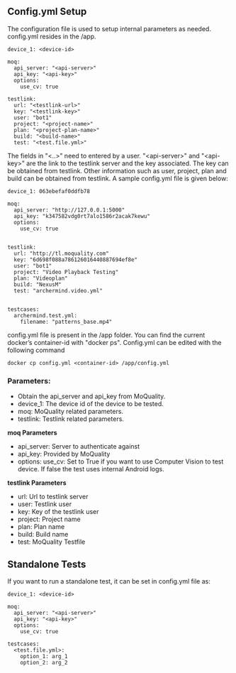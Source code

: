 ## Config.yml Setup

The configuration file is used to setup internal parameters as needed. config.yml resides in the /app.

```
device_1: <device-id>

moq:
  api_server: "<api-server>"
  api_key: "<api-key>"
  options:
    use_cv: true

testlink:
  url: "<testlink-url>"
  key: "<testlink-key>"
  user: "bot1"
  project: "<project-name>"
  plan: "<project-plan-name>"
  build: "<build-name>"
  test: "<test.file.yml>"
```

The fields in "&lt;..&gt;" need to entered by a user.  "&lt;api-server&gt;" and "&lt;api-key&gt;" are the link to the testlink server and the key associated. The key can be obtained from testlink. Other information such as user, project, plan and build can be obtained from testlink. A sample config.yml file is given below:

```
device_1: 063ebefaf0ddfb78

moq:
  api_server: "http://127.0.0.1:5000"
  api_key: "k347582vdg0rt7alo1586r2acak7kewu"
  options:
    use_cv: true


testlink:
  url: "http://tl.moquality.com"
  key: "6d698f088a786126016440887694ef8e"
  user: "bot1"
  project: "Video Playback Testing"
  plan: "Videoplan"
  build: "NexusM"
  test: "archermind.video.yml"


testcases:
  archermind.test.yml:
    filename: "patterns_base.mp4"
```

config.yml file is present in the /app folder. You can find the current docker’s container-id with "docker ps".  Config.yml can be edited with the following command

```
docker cp config.yml <container-id> /app/config.yml
```

### Parameters:

* Obtain the api\_server and api\_key from MoQuality.
* device\_1: The device id of the device to be tested.
* moq: MoQuality related parameters.
* testlink: Testlink related parameters.

**moq Parameters**

* api\_server: Server to authenticate against
* api\_key: Provided by MoQuality
* options: use\_cv: Set to True if you want to use Computer Vision to test device. If false the test uses internal Android logs.

**testlink Parameters**

* url: Url to testlink server
* user: Testlink user
* key: Key of the testlink user
* project: Project name
* plan: Plan name
* build: Build name
* test: MoQuality Testfile

## Standalone Tests

If you want to run a standalone test, it can be set in config.yml file as:

```
device_1: <device-id>

moq:
  api_server: "<api-server>"
  api_key: "<api-key>"
  options:
    use_cv: true

testcases:
  <test.file.yml>:
    option_1: arg_1
    option_2: arg_2
```



